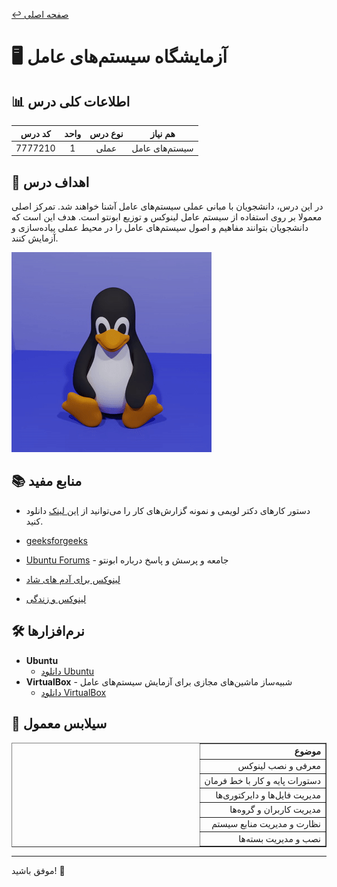 
[↩️ صفحه اصلی](/README.md)

# 🖥️ آزمایشگاه سیستم‌های عامل

## 📊 اطلاعات کلی درس
<div align="center">

| کد درس | واحد | نوع درس | هم نیاز |
|:------:|:----:|:-------:|:--------:|
| 7777210 |  1   | عملی    | سیستم‌های عامل |

</div>

## 🎯 اهداف درس
در این درس، دانشجویان با مبانی عملی سیستم‌های عامل آشنا خواهند شد. تمرکز اصلی معمولا بر روی استفاده از سیستم عامل لینوکس و توزیع ابونتو است. هدف این است که دانشجویان بتوانند مفاهیم و اصول سیستم‌های عامل را در محیط عملی پیاده‌سازی و آزمایش کنند.

![gif](./تصاویر/gif.gif)

## 📚 منابع مفید
- دستور کارهای دکتر لویمی و نمونه گزارش‌های کار را می‌توانید از [این لینک](https://github.com/CE-SCU/scu-computer-engineering-courses/tree/main/%D9%86%DB%8C%D9%85%D8%B3%D8%A7%D9%84%206/%D8%A2%D8%B2%D9%85%D8%A7%DB%8C%D8%B4%DA%AF%D8%A7%D9%87%20%D8%B3%DB%8C%D8%B3%D8%AA%D9%85%20%D9%87%D8%A7%DB%8C%20%D8%B9%D8%A7%D9%85%D9%84/%D8%AF%DA%A9%D8%AA%D8%B1%20%D9%84%D9%88%DB%8C%D9%85%DB%8C) دانلود کنید.

- [geeksforgeeks](https://www.geeksforgeeks.org/linux-tutorial/)

- [Ubuntu Forums](https://ubuntuforums.org/) - جامعه و پرسش و پاسخ درباره ابونتو

- [لینوکس برای آدم های شاد](https://www.youtube.com/playlist?list=PL-tKrPVkKKE2AniHDmp6zK9KGD1sjf0bd)

- [لینوکس و زندگی](https://linuxbook.ir/chapters/linux_philosophy.html)


## 🛠️ نرم‌افزارها
- **Ubuntu** 
  - [دانلود Ubuntu](https://ubuntu.com/download)
- **VirtualBox** - شبیه‌ساز ماشین‌های مجازی برای آزمایش سیستم‌های عامل
  - [دانلود VirtualBox](https://www.virtualbox.org/)

## 📅 سیلابس معمول
<div align="center" style="direction: rtl">
    <table border="1" style="text-align: right;">
        <thead>
            <tr>
                <th>موضوع</th>
            </tr>
        </thead>
        <tbody>
            <tr>
                <td>معرفی و نصب لینوکس</td>
            </tr>
            <tr>
                <td>دستورات پایه و کار با خط فرمان</td>
            </tr>
            <tr>
                <td>مدیریت فایل‌ها و دایرکتوری‌ها</td>
            </tr>
            <tr>
                <td>مدیریت کاربران و گروه‌ها</td>
            </tr>
            <tr>
                <td>نظارت و مدیریت منابع سیستم</td>
            </tr>
            <tr>
                <td>نصب و مدیریت بسته‌ها</td>
            </tr>
        </tbody>
    </table>
</div>


---

موفق باشید! 🚀
